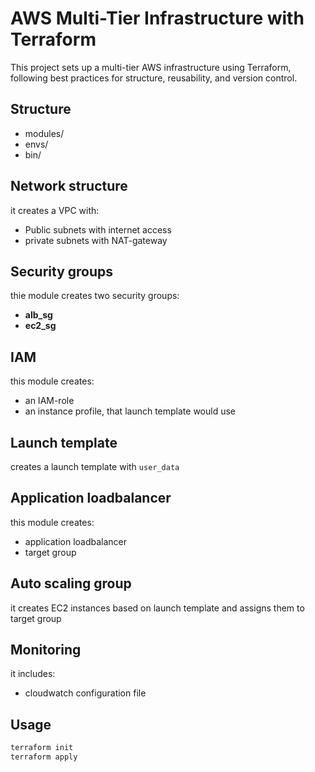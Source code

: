 # AWS Multi-Tier Infrastructure with Terraform

This project sets up a multi-tier AWS infrastructure using Terraform, following best practices for structure, reusability, and version control.

## Structure
- modules/
- envs/
- bin/

## Network structure
it creates a VPC with:
- Public subnets with internet access
- private subnets with NAT-gateway

## Security groups
thie module creates two security groups:
- **alb_sg** 
- **ec2_sg**

## IAM
this module creates:
- an IAM-role
- an instance profile, that launch template would use

## Launch template
creates a launch template with `user_data`

## Application loadbalancer
this module creates:
- application loadbalancer
- target group

## Auto scaling group
it creates EC2 instances based on launch template and assigns them to target group

## Monitoring
it includes:
- cloudwatch configuration file

## Usage
```bash
terraform init
terraform apply
